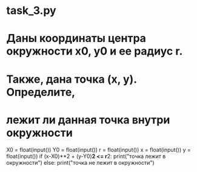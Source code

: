 # task_3.py
# Даны координаты центра окружности x0, y0 и ее радиус r.
# Также, дана точка (x, y). Определите,
# лежит ли данная точка внутри окружности
X0 = float(input())
Y0 = float(input())
r = float(input())
x = float(input())
y = float(input())
if (x-X0)**2 + (y-Y0)**2 <= r**2:
    print("точка лежит в окружности")
else:
    print("точка не лежит в окружности")
